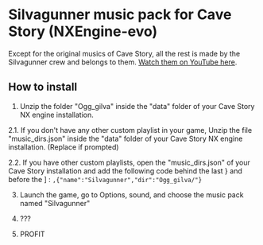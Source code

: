 # Silvagunner music pack for Cave Story (NXEngine-evo)
Except for the original musics of Cave Story, all the rest is made by the Silvagunner crew and belongs to them. [Watch them on YouTube here](https://www.youtube.com/channel/UC9ecwl3FTG66jIKA9JRDtmg).

## How to install
1. Unzip the folder "Ogg_gilva" inside the "data" folder of your Cave Story NX engine installation.

2.1. If you don't have any other custom playlist in your game, Unzip the file "music_dirs.json" inside 
     the "data" folder of your Cave Story NX engine installation. (Replace if prompted)
   
2.2. If you have other custom playlists, open the "music_dirs.json" of your Cave Story installation 
     and add the following code behind the last } and before the ] :
	`,{"name":"Silvagunner","dir":"Ogg_gilva/"}`

3. Launch the game, go to Options, sound, and choose the music pack named "Silvagunner"

4. ???

5. PROFIT
